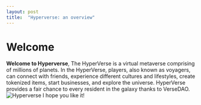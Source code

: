 ```yaml
---
layout: post
title:  "Hyperverse: an overview"
---
```


# Welcome

**Welcome to Hyperverse**, The HyperVerse is a virtual metaverse comprising of millions of planets. In the HyperVerse, players, also known as voyagers, can connect with friends, experience different cultures and lifestyles, create tokenized items, start businesses, and explore the universe. HyperVerse provides a fair chance to every resident in the galaxy thanks to VerseDAO.
![Hyperverse](/blog/images/upload/screenshot1.png)
I hope you like it!
